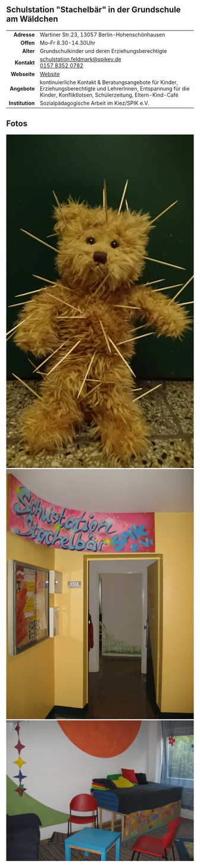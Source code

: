 ## Schulstation "Stachelbär" in der Grundschule am Wäldchen

|||
-:|:-
**Adresse** |     Wartiner Str.23, 13057 Berlin-Hohenschönhausen
**Offen** |       Mo–Fr 8.30-14.30Uhr
**Alter** |       Grundschulkinder und deren Erziehungsberechtigte
**Kontakt** |     [schulstation.feldmark@spikev.de](mailto:schulstation.feldmark@spikev.de)<br><a href="tel:+4915783520782">0157 8352 0782</a>
**Webseite** |    <a target="_blank" href="http://www.spikev.de/schulbezogene-angebote-fuer-schueler-eltern-lehrer-und-erzieher/schulhilfe/">Website</a>
**Angebote** |    kontinuierliche Kontakt & Beratungsangebote für Kinder, Erziehungsberechtigte und LehrerInnen, Entspannung für die Kinder, Konfliktlotsen, Schülerzeitung, Eltern-Kind-Café 
**Institution** | Sozialpädagogische Arbeit im Kiez/SPIK e.V.

<div id="gmap"></div>
<script>window.onload = showMap('Wartiner Str.23, 13057 Berlin')</script>

## Fotos

<img src="images/Schulstation_Stachelbaer/1.jpg" width="600" />
<img src="images/Schulstation_Stachelbaer/2.jpg" width="600" />
<img src="images/Schulstation_Stachelbaer/3.jpg" width="600" />
